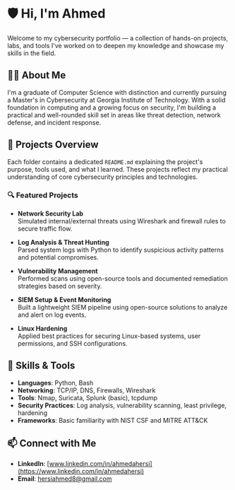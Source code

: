 # 🛡️ Hi, I'm Ahmed

Welcome to my cybersecurity portfolio — a collection of hands-on projects, labs, and tools I've worked on to deepen my knowledge and showcase my skills in the field.

## 👨‍💻 About Me

I'm a graduate of Computer Science with distinction and currently pursuing a Master's in Cybersecurity at Georgia Institute of Technology. With a solid foundation in computing and a growing focus on security, I'm building a practical and well-rounded skill set in areas like threat detection, network defense, and incident response.

## 📂 Projects Overview

Each folder contains a dedicated `README.md` explaining the project's purpose, tools used, and what I learned. These projects reflect my practical understanding of core cybersecurity principles and technologies.

### 🔍 Featured Projects

- **Network Security Lab**  
  Simulated internal/external threats using Wireshark and firewall rules to secure traffic flow.

- **Log Analysis & Threat Hunting**  
  Parsed system logs with Python to identify suspicious activity patterns and potential compromises.

- **Vulnerability Management**  
  Performed scans using open-source tools and documented remediation strategies based on severity.

- **SIEM Setup & Event Monitoring**  
  Built a lightweight SIEM pipeline using open-source solutions to analyze and alert on log events.

- **Linux Hardening**  
  Applied best practices for securing Linux-based systems, user permissions, and SSH configurations.

## 🧰 Skills & Tools

- **Languages**: Python, Bash  
- **Networking**: TCP/IP, DNS, Firewalls, Wireshark  
- **Tools**: Nmap, Suricata, Splunk (basic), tcpdump  
- **Security Practices**: Log analysis, vulnerability scanning, least privilege, hardening  
- **Frameworks**: Basic familiarity with NIST CSF and MITRE ATT&CK

## 📫 Connect with Me

- **LinkedIn**: [www.linkedin.com/in/ahmedahersi](https://www.linkedin.com/in/ahmedahersi)  
- **Email**: hersiahmed8@gmail.com
